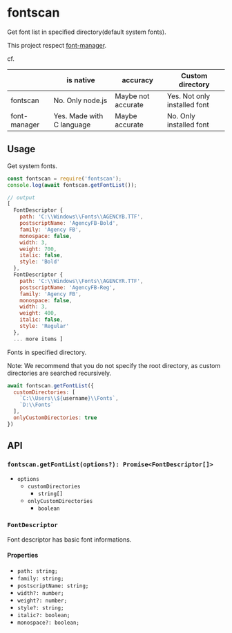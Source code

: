 # fontscan

Get font list in specified directory(default system fonts).

This project respect [font-manager](https://github.com/foliojs/font-manager).

cf.

||is native|accuracy|Custom directory|
|---|---|---|---|
|fontscan|No. Only node.js|Maybe not accurate|Yes. Not only installed font|
|font-manager|Yes. Made with C language|Maybe accurate|No. Only installed font|

## Usage

Get system fonts.

```js
const fontscan = require('fontscan');
console.log(await fontscan.getFontList());

// output
[
  FontDescriptor {
    path: 'C:\\Windows\\Fonts\\AGENCYB.TTF',
    postscriptName: 'AgencyFB-Bold',
    family: 'Agency FB',
    monospace: false,
    width: 3,
    weight: 700,
    italic: false,
    style: 'Bold'
  },
  FontDescriptor {
    path: 'C:\\Windows\\Fonts\\AGENCYR.TTF',
    postscriptName: 'AgencyFB-Reg',
    family: 'Agency FB',
    monospace: false,
    width: 3,
    weight: 400,
    italic: false,
    style: 'Regular'
  },
  ... more items ]
```

Fonts in specified directory.

Note: We recommend that you do not specify the root directory, as custom directories are searched recursively.

```js
await fontscan.getFontList({
  customDirectories: [
    `C:\\Users\\${username}\\Fonts`,
    `D:\\Fonts`
  ],
  onlyCustomDirectories: true
})
```

## API

### `fontscan.getFontList(options?): Promise<FontDescriptor[]>`

- `options`
  - `customDirectories`
    - `string[]`
  - `onlyCustomDirectories`
    - `boolean`

### `FontDescriptor`

Font descriptor has basic font informations.

#### Properties

- `path: string;`
- `family: string;`
- `postscriptName: string;`
- `width?: number;`
- `weight?: number;`
- `style?: string;`
- `italic?: boolean;`
- `monospace?: boolean;`